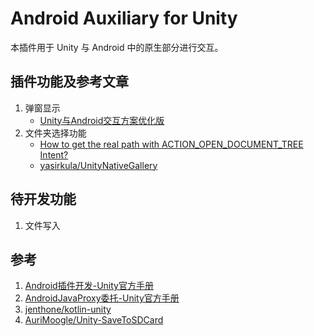 # Android Auxiliary for Unity

本插件用于 Unity 与 Android 中的原生部分进行交互。

## 插件功能及参考文章

1. 弹窗显示
    - [Unity与Android交互方案优化版](https://www.jianshu.com/p/86b275da600e)
2. 文件夹选择功能
    - [How to get the real path with ACTION_OPEN_DOCUMENT_TREE Intent?](https://stackoverflow.com/questions/29713587/how-to-get-the-real-path-with-action-open-document-tree-intent)
    - [yasirkula/UnityNativeGallery](https://github.com/yasirkula/UnityNativeGallery/)

## 待开发功能

1. 文件写入

## 参考

1. [Android插件开发-Unity官方手册](https://docs.unity3d.com/Manual/android-plugins-java-code-from-c-sharp.html)
2. [AndroidJavaProxy委托-Unity官方手册](https://docs.unity3d.com/ScriptReference/AndroidJavaProxy.html)
2. [jenthone/kotlin-unity](https://github.com/jenthone/kotlin-unity/)
3. [AuriMoogle/Unity-SaveToSDCard](https://github.com/AuriMoogle/Unity-SaveToSDCard)